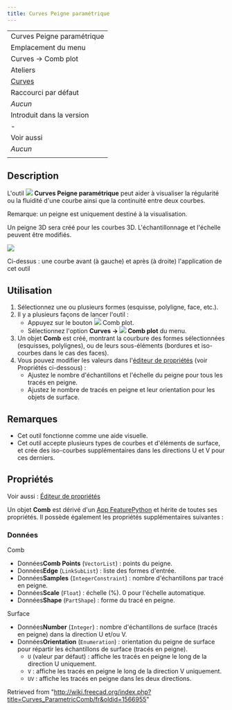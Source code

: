 ```yaml
---
title: Curves Peigne paramétrique
---
```

|  |
| --- |
| Curves Peigne paramétrique |
| Emplacement du menu |
| Curves → Comb plot |
| Ateliers |
| [Curves](/Curves_Workbench/fr "Curves Workbench/fr") |
| Raccourci par défaut |
| *Aucun* |
| Introduit dans la version |
| - |
| Voir aussi |
| *Aucun* |
|  |

## Description

L'outil ![](/images/Curves_ParametricComb.svg) **Curves Peigne paramétrique** peut aider à visualiser la régularité ou la fluidité d'une courbe ainsi que la continuité entre deux courbes.

Remarque: un peigne est uniquement destiné à la visualisation.

Un peigne 3D sera créé pour les courbes 3D. L'échantillonnage et l'échelle peuvent être modifiés.

![](/images/Curves_ParametricComb_demo.jpg)

Ci-dessus : une courbe avant (à gauche) et après (à droite) l'application de cet outil

## Utilisation

1. Sélectionnez une ou plusieurs formes (esquisse, polyligne, face, etc.).
2. Il y a plusieurs façons de lancer l'outil :
   * Appuyez sur le bouton ![](/images/Curves_ParametricComb.svg) Comb plot.
   * Sélectionnez l'option **Curves → ![](/images/Curves_ParametricComb.svg) Comb plot** du menu.
3. Un objet **Comb** est créé, montrant la courbure des formes sélectionnées (esquisses, polylignes), ou de leurs sous-éléments (bordures et iso-courbes dans le cas des faces).
4. Vous pouvez modifier les valeurs dans l'[éditeur de propriétés](/Property_editor/fr "Property editor/fr") (voir Propriétés ci-dessous) :
   * Ajustez le nombre d'échantillons et l'échelle du peigne pour tous les tracés en peigne.
   * Ajustez le nombre de tracés en peigne et leur orientation pour les objets de surface.

## Remarques

* Cet outil fonctionne comme une aide visuelle.
* Cet outil accepte plusieurs types de courbes et d'éléments de surface, et crée des iso-courbes supplémentaires dans les directions U et V pour ces derniers.

## Propriétés

Voir aussi : [Éditeur de propriétés](/Property_editor/fr "Property editor/fr")

Un objet **Comb** est dérivé d'un [App FeaturePython](/App_FeaturePython/fr "App FeaturePython/fr") et hérite de toutes ses propriétés. Il possède également les propriétés supplémentaires suivantes :

### Données

Comb

* Données**Comb Points** (`VectorList`) : points du peigne.
* Données**Edge** (`LinkSubList`) : liste des formes d'entrée.
* Données**Samples** (`IntegerConstraint`) : nombre d'échantillons par tracé en peigne.
* Données**Scale** (`Float`) : échelle (%). 0 pour l'échelle automatique.
* Données**Shape** (`PartShape`) : forme du tracé en peigne.

Surface

* Données**Number** (`Integer`) : nombre d'échantillons de surface (tracés en peigne) dans la direction U et/ou V.
* Données**Orientation** (`Enumeration`) : orientation du peigne de surface pour répartir les échantillons de surface (tracés en peigne).
  + `U` (valeur par défaut) : affiche les tracés en peigne le long de la direction U uniquement.
  + `V` : affiche les tracés en peigne le long de la direction V uniquement.
  + `UV` : affiche les tracés en peigne dans les deux directions.

Retrieved from "<http://wiki.freecad.org/index.php?title=Curves_ParametricComb/fr&oldid=1566955>"
